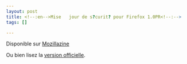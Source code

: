 ```yaml
--- 
layout: post
title: <!--:en-->Mise   jour de s?curit? pour Firefox 1.0PR<!--:-->
tags: []

---
```

<!--:en-->Disponible sur <a href="http://www.mozillazine-fr.org/article.phtml?article=5346f" hreflang="fr">Mozillazine</a>

Ou bien lisez la <a href="http://www.mozilla.org/press/mozilla-2004-10-01-02.html">version officielle</a>.<!--:-->
